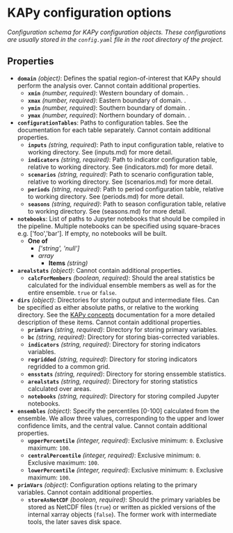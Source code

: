# KAPy configuration options

*Configuration schema for KAPy configuration objects. These configurations are usually stored in the `config.yaml` file in the root directory of the project.*

## Properties

- **`domain`** *(object)*: Defines the spatial region-of-interest that KAPy should perform the analysis over. Cannot contain additional properties.
  - **`xmin`** *(number, required)*: Western boundary of domain. .
  - **`xmax`** *(number, required)*: Eastern boundary of domain. .
  - **`ymin`** *(number, required)*: Southern boundary of domain. .
  - **`ymax`** *(number, required)*: Northern boundary of domain. .
- **`configurationTables`**: Paths to configuration tables. See the documentation for each table separately. Cannot contain additional properties.
  - **`inputs`** *(string, required)*: Path to input configuration table, relative to working directory. See (inputs.md) for more detail.
  - **`indicators`** *(string, required)*: Path to indicator configuration table, relative to working directory. See (indicators.md) for more detail.
  - **`scenarios`** *(string, required)*: Path to scenario configuration table, relative to working directory. See (scenarios.md) for more detail.
  - **`periods`** *(string, required)*: Path to period configuration table, relative to working directory. See (periods.md) for more detail.
  - **`seasons`** *(string, required)*: Path to season configuration table, relative to working directory. See (seasons.md) for more detail.
- **`notebooks`**: List of paths to Jupyter notebooks that should be compiled in the pipeline. Multiple notebooks can be specified using square-braces e.g. ['foo','bar']. If empty, no notebooks will be built.
  - **One of**
    - *['string', 'null']*
    - *array*
      - **Items** *(string)*
- **`arealstats`** *(object)*: Cannot contain additional properties.
  - **`calcForMembers`** *(boolean, required)*: Should the areal statistics be calculated for the individual ensemble members as well as for the entire ensemble. `true` or `false`.
- **`dirs`** *(object)*: Directories for storing output and intermediate files. Can be specified as either absolute paths, or relative to the working directory. See the [KAPy concepts](../KAPy_concepts.md) documentation for a more detailed description of these items. Cannot contain additional properties.
  - **`primVars`** *(string, required)*: Directory for storing primary variables.
  - **`bc`** *(string, required)*: Directory for storing bias-corrected variables.
  - **`indicators`** *(string, required)*: Directory for storing indicators variables.
  - **`regridded`** *(string, required)*: Directory for storing indicators regridded to a common grid.
  - **`ensstats`** *(string, required)*: Directory for storing enssemble statistics.
  - **`arealstats`** *(string, required)*: Directory for storing statistics calculated over areas.
  - **`notebooks`** *(string, required)*: Directory for storing compiled Jupyter notebooks.
- **`ensembles`** *(object)*: Specify the percentiles [0-100] calculated from the ensemble. We allow three values, corresponding to the upper and lower confidence limits, and the central value. Cannot contain additional properties.
  - **`upperPercentile`** *(integer, required)*: Exclusive minimum: `0`. Exclusive maximum: `100`.
  - **`centralPercentile`** *(integer, required)*: Exclusive minimum: `0`. Exclusive maximum: `100`.
  - **`lowerPercentile`** *(integer, required)*: Exclusive minimum: `0`. Exclusive maximum: `100`.
- **`primVars`** *(object)*: Configuration options relating to the primary variables. Cannot contain additional properties.
  - **`storeAsNetCDF`** *(boolean, required)*: Should the primary variables be stored as NetCDF files (`true`) or written as pickled versions of the internal xarray objects (`false`). The former work with intermediate tools, the later saves disk space.
